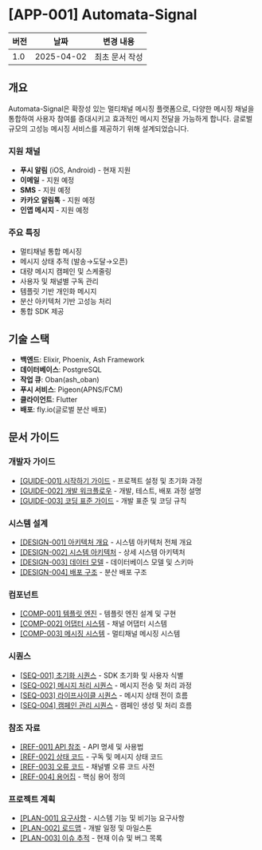 # [APP-001] Automata-Signal

| 버전 | 날짜       | 변경 내용      |
| ---- | ---------- | -------------- |
| 1.0  | 2025-04-02 | 최초 문서 작성 |

## 개요

Automata-Signal은 확장성 있는 멀티채널 메시징 플랫폼으로, 다양한 메시징 채널을 통합하여 사용자 참여를 증대시키고 효과적인 메시지 전달을 가능하게 합니다. 글로벌 규모의 고성능 메시징 서비스를 제공하기 위해 설계되었습니다.

### 지원 채널

- **푸시 알림** (iOS, Android) - 현재 지원
- **이메일** - 지원 예정
- **SMS** - 지원 예정
- **카카오 알림톡** - 지원 예정
- **인앱 메시지** - 지원 예정

### 주요 특징

- 멀티채널 통합 메시징
- 메시지 상태 추적 (발송→도달→오픈)
- 대량 메시지 캠페인 및 스케줄링
- 사용자 및 채널별 구독 관리
- 템플릿 기반 개인화 메시지
- 분산 아키텍처 기반 고성능 처리
- 통합 SDK 제공

## 기술 스택

- **백엔드**: Elixir, Phoenix, Ash Framework
- **데이터베이스**: PostgreSQL
- **작업 큐**: Oban(ash_oban)
- **푸시 서비스**: Pigeon(APNS/FCM)
- **클라이언트**: Flutter
- **배포**: fly.io(글로벌 분산 배포)

## 문서 가이드

### 개발자 가이드

- [[GUIDE-001] 시작하기 가이드](1-guides/GUIDE-001-getting-started.md) - 프로젝트 설정 및 초기화 과정
- [[GUIDE-002] 개발 워크플로우](1-guides/GUIDE-002-development-workflow.md) - 개발, 테스트, 배포 과정 설명
- [[GUIDE-003] 코딩 표준 가이드](1-guides/GUIDE-003-coding-standards.md) - 개발 표준 및 코딩 규칙

### 시스템 설계

- [[DESIGN-001] 아키텍처 개요](2-designs/DESIGN-001-architecture-overview.md) - 시스템 아키텍처 전체 개요
- [[DESIGN-002] 시스템 아키텍처](2-designs/DESIGN-002-system-architecture.md) - 상세 시스템 아키텍처
- [[DESIGN-003] 데이터 모델](2-designs/DESIGN-003-data-model.md) - 데이터베이스 모델 및 스키마
- [[DESIGN-004] 배포 구조](2-designs/DESIGN-004-deployment.md) - 분산 배포 구조

### 컴포넌트

- [[COMP-001] 템플릿 엔진](3-components/COMP-001-template-engine.md) - 템플릿 엔진 설계 및 구현
- [[COMP-002] 어댑터 시스템](3-components/COMP-002-adapters.md) - 채널 어댑터 시스템
- [[COMP-003] 메시징 시스템](3-components/COMP-003-messaging.md) - 멀티채널 메시징 시스템

### 시퀀스

- [[SEQ-001] 초기화 시퀀스](4-sequences/SEQ-001-initialization.md) - SDK 초기화 및 사용자 식별
- [[SEQ-002] 메시지 처리 시퀀스](4-sequences/SEQ-002-message-processing.md) - 메시지 전송 및 처리 과정
- [[SEQ-003] 라이프사이클 시퀀스](4-sequences/SEQ-003-lifecycle.md) - 메시지 상태 전이 흐름
- [[SEQ-004] 캠페인 관리 시퀀스](4-sequences/SEQ-004-campaign-management.md) - 캠페인 생성 및 처리 흐름

### 참조 자료

- [[REF-001] API 참조](5-references/REF-001-api.md) - API 명세 및 사용법
- [[REF-002] 상태 코드](5-references/REF-002-status-codes.md) - 구독 및 메시지 상태 코드
- [[REF-003] 오류 코드](5-references/REF-003-error-codes.md) - 채널별 오류 코드 사전
- [[REF-004] 용어집](5-references/REF-004-glossary.md) - 핵심 용어 정의

### 프로젝트 계획

- [[PLAN-001] 요구사항](6-planning/PLAN-001-requirements.md) - 시스템 기능 및 비기능 요구사항
- [[PLAN-002] 로드맵](6-planning/PLAN-002-roadmap.md) - 개발 일정 및 마일스톤
- [[PLAN-003] 이슈 추적](6-planning/PLAN-003-issues.md) - 현재 이슈 및 버그 목록
